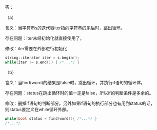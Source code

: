 答：

（a）

含义：当字符串s的迭代器iter指向字符串的尾后时，跳出循环。

存在问题：iter未经初始化就直接使用了。

修改：iter需要在外部进行初始化

```cpp
string::iterator iter = s.begin();
while(iter != s.end()) { /*...*/ }
```



（b）

含义：当find(word)的结果是false时，跳出循环，并执行if语句的循环体。

存在问题：status在跳出循环时的值一定是false，所以if的判断条件是多余的。

修改：删掉if语句的判断部分。另外如果if语句的执行部分也有用到status的话，则status要定义在while循环外部。

```cpp
while(bool status = find(word)){ /*...*/ }
/*...*/
```

